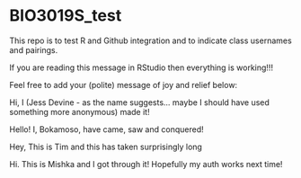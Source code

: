 # BIO3019S_test
This repo is to test R and Github integration and to indicate class usernames and pairings.

If you are reading this message in RStudio then everything is working!!!

Feel free to add your (polite) message of joy and relief below:

Hi, I (Jess Devine  - as the name suggests... maybe I should have used something more anonymous) made it!

Hello! I, Bokamoso, have came, saw and conquered! 

Hey, This is Tim and this has taken surprisingly long

Hi. This is Mishka and I got through it! Hopefully my auth works next time!
